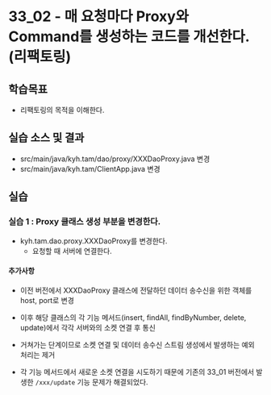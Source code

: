 # 33_02 - 매 요청마다 Proxy와 Command를 생성하는 코드를 개선한다.(리팩토링)

## 학습목표

- 리팩토링의 목적을 이해한다.
   
## 실습 소스 및 결과

- src/main/java/kyh.tam/dao/proxy/XXXDaoProxy.java 변경
- src/main/java/kyh.tam/ClientApp.java 변경

## 실습
### 실습 1 : Proxy 클래스 생성 부분을 변경한다.

- kyh.tam.dao.proxy.XXXDaoProxy를 변경한다.
  - 요청할 때 서버에 연결한다.

#### 추가사항
- 이전 버전에서 XXXDaoProxy 클래스에 전달하던 데이터 송수신을 위한 객체를 host, port로 변경
- 이후 해당 클래스의 각 기능 메서드(insert, findAll, findByNumber, delete, update)에서 각각 서버와의 소켓 연결 후 통신
- 거쳐가는 단계이므로 소켓 연결 및 데이터 송수신 스트림 생성에서 발생하는 예외 처리는 제거

- 각 기능 메서드에서 새로운 소켓 연결을 시도하기 때문에 기존의 33_01 버전에서 발생한 `/xxx/update` 기능 문제가 해결되었다.
